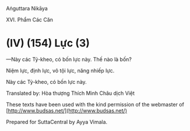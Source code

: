 Aṅguttara Nikāya

XVI. Phẩm Các Căn

# (IV) (154) Lực (3)

—Này các Tỷ-kheo, có bốn lực này. Thế nào là bốn?

Niệm lực, định lực, vô tội lực, năng nhiếp lực.

Này các Tỷ-kheo, có bốn lực này.

Translated by: Hòa thượng Thích Minh Châu dịch Việt

These texts have been used with the kind permission of the webmaster of [http://www.budsas.net/](http://www.budsas.net/)

Prepared for SuttaCentral by Ayya Vimala.